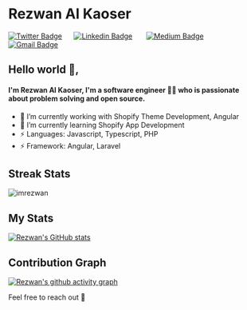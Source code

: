 
# Rezwan Al Kaoser 
[![Twitter Badge](https://img.shields.io/badge/-@imrezwantwt-1ca0f1?style=flat-square&labelColor=1ca0f1&logo=twitter&logoColor=white&link=https://twitter.com/imrezwantwt)](https://twitter.com/imrezwantwt)&nbsp;&nbsp;&nbsp;&nbsp;&nbsp; [![Linkedin Badge](https://img.shields.io/badge/-imrezwan-blue?style=flat-square&logo=Linkedin&logoColor=white&link=https://www.linkedin.com/in/imrezwan/)](https://www.linkedin.com/in/imrezwan/)  &nbsp;&nbsp;&nbsp;&nbsp;&nbsp;   [![Medium Badge](https://img.shields.io/badge/-@imrezwan-000000?style=flat-square&labelColor=000000&logo=Medium&link=https://medium.com/@imrezwan/)](https://medium.com/@rezwan2525/)   &nbsp;&nbsp;&nbsp;&nbsp;&nbsp; [![Gmail Badge](https://img.shields.io/badge/-rezwan.cs.dev@gmail.com-c14438?style=flat-square&logo=Gmail&logoColor=white&link=mailto:rezwan.cs.dev@gmail.com)](mailto:rezwan.cs.dev@gmail.com)&nbsp;&nbsp;&nbsp;&nbsp;&nbsp;

## Hello world 👋, 
#### I'm Rezwan Al Kaoser, I'm a software engineer 👨‍💻 who is passionate about problem solving and open source.

- 🔭 I’m currently working with Shopify Theme Development, Angular
- 🌱 I’m currently learning Shopify App Development
- ⚡ Languages: Javascript, Typescript, PHP
- ⚡ Framework: Angular, Laravel

## Streak Stats
<img src="https://github-readme-streak-stats.herokuapp.com/?user=imrezwan&theme=merko" alt="imrezwan"  /> 

## My Stats
[![Rezwan's GitHub stats](https://github-readme-stats.vercel.app/api?username=imrezwan&theme=merko)](https://github.com/imrezwan/github-readme-stats&?theme=dark)

## Contribution Graph
[![Rezwan's github activity graph](https://github-readme-activity-graph.cyclic.app/graph?username=imrezwan&theme=github)](https://github.com/imrezwan/github-readme-activity-graph)

<p></p>

Feel free to reach out 💬

